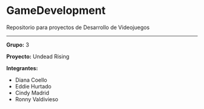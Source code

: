 # GameDevelopment
Repositorio para proyectos de Desarrollo de Videojuegos

---

**Grupo:** 3

**Proyecto:** Undead Rising

**Integrantes:**

- Diana Coello
- Eddie Hurtado
- Cindy Madrid
- Ronny Valdivieso

